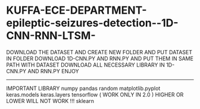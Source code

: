# KUFFA-ECE-DEPARTMENT-epileptic-seizures-detection--1D-CNN-RNN-LTSM-
 DOWNLOAD THE DATASET  AND CREATE NEW FOLDER AND PUT DATASET IN  FOLDER 
 DOWNLOAD 1D-CNN.PY AND RNN.PY AND PUT THEM IN SAME PATH WITH DATASET 
 DOWNLOAD ALL NECESSARY LIBRARY IN 1D-CNN.PY AND RNN.PY 
 ENJOY 
 ______________________________________________________________________
 IMPORTANT LIBRARY
 numpy 
 pandas 
 random
 matplotlib.pyplot
 keras.models 
 keras.layers 
 tensorflow ( WORK ONLY IN 2.0 ) HIGHER OR LOWER WILL NOT WORK !!!
 sklearn
